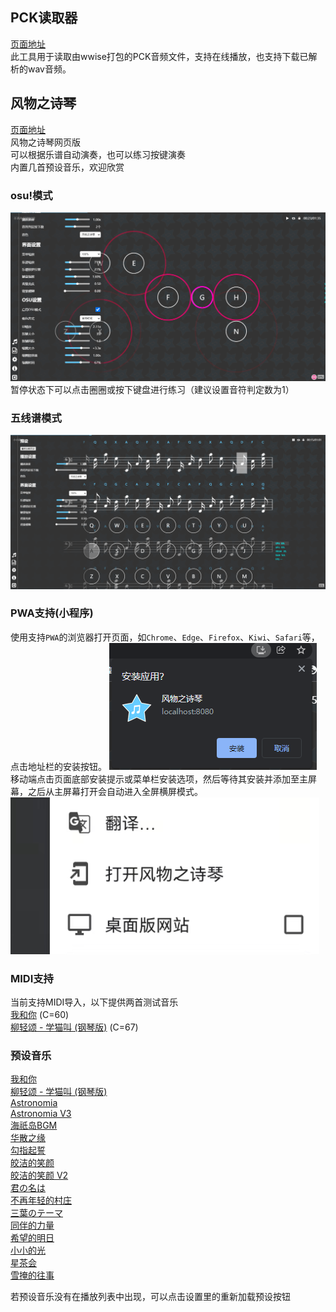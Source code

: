 ## PCK读取器

[页面地址](pck-reader)  
此工具用于读取由wwise打包的PCK音频文件，支持在线播放，也支持下载已解析的wav音频。  

## 风物之诗琴

[页面地址](windsong)  
风物之诗琴网页版  
可以根据乐谱自动演奏，也可以练习按键演奏  
内置几首预设音乐，欢迎欣赏

### osu!模式
![osu!模式](docs/windsong-osu.png)
暂停状态下可以点击圈圈或按下键盘进行练习（建议设置音符判定数为1）

### 五线谱模式
![五线谱模式](docs/windsong.png)

### PWA支持(小程序)
使用支持`PWA`的浏览器打开页面，如`Chrome`、`Edge`、`Firefox`、`Kiwi`、`Safari`等，点击地址栏的安装按钮。 
![PWA-PC](docs/pwa-pc.png)  
移动端点击页面底部安装提示或菜单栏安装选项，然后等待其安装并添加至主屏幕，之后从主屏幕打开会自动进入全屏横屏模式。
![PWA-PC](docs/pwa-ac.png)  

### MIDI支持
当前支持MIDI导入，以下提供两首测试音乐  
[我和你](assets/sounds/我和你.mid) (C=60)  
[柳轻颂 - 学猫叫 (钢琴版)](assets/sounds/%E6%9F%B3%E8%BD%BB%E9%A2%82%20-%20%E5%AD%A6%E7%8C%AB%E5%8F%AB%20(%E9%92%A2%E7%90%B4%E7%89%88).mid) (C=67)  


### 预设音乐
[我和你](windsong/#/song/我和你)  
[柳轻颂 - 学猫叫 (钢琴版)](windsong/#/song/柳轻颂%20-%20学猫叫%20(钢琴版))  
[Astronomia](windsong/#/song/AstronomiaV2)  
[Astronomia V3](windsong/#/song/AstronomiaV3)  
[海祇岛BGM](windsong/#/song/海祇岛V2)  
[华散之缘](windsong/#/song/华散之缘V2)  
[勾指起誓](windsong/#/song/勾指起誓)  
[皎洁的笑颜](windsong/#/song/皎洁的笑颜)  
[皎洁的笑颜 V2](windsong/#/song/皎洁的笑颜V2)  
[君の名は](windsong/#/song/君の名は)  
[不再年轻的村庄](windsong/#/song/不再年轻的村庄)  
[三葉のテーマ](windsong/#/song/三葉のテーマ)  
[同伴的力量](windsong/#/song/同伴的力量)  
[希望的明日](windsong/#/song/希望的明日)  
[小小的光](windsong/#/song/小小的光.sim)  
[星茶会](windsong/#/song/灰澈%20-%20星茶会V2)  
[雪掩的往事](windsong/#/song/雪掩的往事)  

若预设音乐没有在播放列表中出现，可以点击设置里的重新加载预设按钮